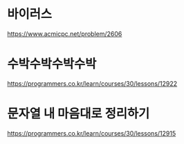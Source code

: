 # 바이러스  
https://www.acmicpc.net/problem/2606  

# 수박수박수박수박
https://programmers.co.kr/learn/courses/30/lessons/12922

# 문자열 내 마음대로 정리하기
https://programmers.co.kr/learn/courses/30/lessons/12915
